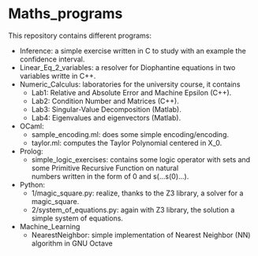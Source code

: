 # Maths_programs

This repository contains different programs:
  + Inference: a simple exercise written in C to study with an example the confidence interval.
  + Linear_Eq_2_variables: a resolver for Diophantine equations in two variables writte in C++.
  + Numeric_Calculus: laboratories for the university course, it contains
    - Lab1: Relative and Absolute Error and Machine Epsilon (C++).
    - Lab2: Condition Number and Matrices (C++).
    - Lab3: Singular-Value Decomposition (Matlab).
    - Lab4: Eigenvalues and eigenvectors (Matlab).
  + OCaml:
    - sample_encoding.ml: does some simple encoding/encoding.
    - taylor.ml: computes the Taylor Polynomial centered in X_0.
  + Prolog:
    - simple_logic_exercises: contains some logic operator with sets and some Primitive Recursive Function on natural       
      numbers written in the form of 0 and s(...s(0)...).
  + Python:
    - 1/magic_square.py: realize, thanks to the Z3 library, a solver for a magic_square.
    - 2/system_of_equations.py: again with Z3 library, the solution a simple system of equations.
  + Machine_Learning
    - NearestNeighbor: simple implementation of Nearest Neighbor (NN) algorithm in GNU Octave
